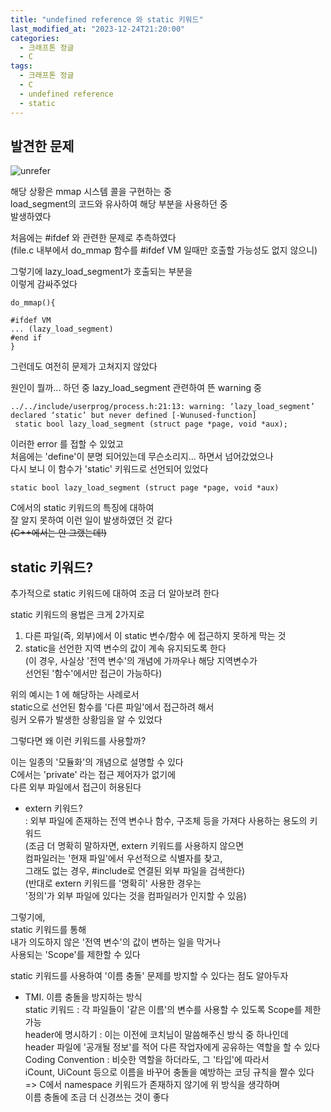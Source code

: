 ```yaml
---
title: "undefined reference 와 static 키워드"
last_modified_at: "2023-12-24T21:20:00"
categories:
  - 크래프톤 정글
  - C
tags:
  - 크래프톤 정글
  - C
  - undefined reference
  - static
---
```


## 발견한 문제
![unrefer](https://github.com/hnjog/hnjog.github.io/assets/43630972/74c9ba2a-47d2-450a-86dd-2da967993de9)

해당 상황은 mmap 시스템 콜을 구현하는 중<br>
load_segment의 코드와 유사하여 해당 부분을 사용하던 중<br>
발생하였다<br>

처음에는 #ifdef 와 관련한 문제로 추측하였다<br>
(file.c 내부에서 do_mmap 함수를 #ifdef VM 일때만 호출할 가능성도 없지 않으니)<br>

그렇기에 lazy_load_segment가 호출되는 부분을<br>
이렇게 감싸주었다 <br>

```
do_mmap(){

#ifdef VM
... (lazy_load_segment)
#end if
}
```

그런데도 여전히 문제가 고쳐지지 않았다<br>

원인이 뭘까... 하던 중 lazy_load_segment 관련하여 뜬 warning 중<br>

```
../../include/userprog/process.h:21:13: warning: ‘lazy_load_segment’ declared ‘static’ but never defined [-Wunused-function]
 static bool lazy_load_segment (struct page *page, void *aux);
```

이러한 error 를 접할 수 있었고<br>
처음에는 'define'이 분명 되어있는데 무슨소리지... 하면서 넘어갔었으나<br>
다시 보니 이 함수가 'static' 키워드로 선언되어 있었다<br>

```
static bool lazy_load_segment (struct page *page, void *aux)
```

C에서의 static 키워드의 특징에 대하여<br>
잘 알지 못하여 이런 일이 발생하였던 것 같다<br>
~~(C++에서는 안 그랬는데!)~~

## static 키워드?
 추가적으로 static 키워드에 대하여 조금 더 알아보려 한다<br>

 static 키워드의 용법은 크게 2가지로<br>
 1. 다른 파일(즉, 외부)에서 이 static 변수/함수 에 접근하지 못하게 막는 것<br>
 2. static을 선언한 지역 변수의 값이 계속 유지되도록 한다<br>
    (이 경우, 사실상 '전역 변수'의 개념에 가까우나 해당 지역변수가<br>
     선언된 '함수'에서만 접근이 가능하다)<br>

 위의 예시는 1 에 해당하는 사례로서<br>
 static으로 선언된 함수를 '다른 파일'에서 접근하려 해서<br>
 링커 오류가 발생한 상황임을 알 수 있었다<br>

 그렇다면 왜 이런 키워드를 사용할까?<br>
 
 이는 일종의 '모듈화'의 개념으로 설명할 수 있다<br>
 C에서는 'private' 라는 접근 제어자가 없기에<br>
 다른 외부 파일에서 접근이 허용된다<br>

 - extern 키워드?<br>
   : 외부 파일에 존재하는 전역 변수나 함수, 구조체 등을 가져다 사용하는 용도의 키워드<br>
   (조금 더 명확히 말하자면, extern 키워드를 사용하지 않으면<br>
    컴파일러는 '현재 파일'에서 우선적으로 식별자를 찾고,<br>
    그래도 없는 경우, #include로 연결된 외부 파일을 검색한다)<br>
    (반대로 extern 키워드를 '명확히' 사용한 경우는<br>
    '정의'가 외부 파일에 있다는 것을 컴파일러가 인지할 수 있음)<br>

 그렇기에,<br>
 static 키워드를 통해<br>
 내가 의도하지 않은 '전역 변수'의 값이 변하는 일을 막거나<br>
 사용되는 'Scope'를 제한할 수 있다<br>
 
 static 키워드를 사용하여 '이름 충돌' 문제를 방지할 수 있다는 점도 알아두자<br>

 - TMI. 이름 충돌을 방지하는 방식<br>
   static 키워드 : 각 파일들이 '같은 이름'의 변수를 사용할 수 있도록 Scope를 제한 가능<br>
   header에 명시하기 : 이는 이전에 코치님이 말씀해주신 방식 중 하나인데<br>
   header 파일에 '공개될 정보'를 적어 다른 작업자에게 공유하는 역할을 할 수 있다<br>
   Coding Convention : 비슷한 역할을 하더라도, 그 '타입'에 따라서<br>
   iCount, UiCount 등으로 이름을 바꾸어 충돌을 예방하는 코딩 규칙을 짤수 있다<br>
   => C에서 namespace 키워드가 존재하지 않기에 위 방식을 생각하며<br>
      이름 충돌에 조금 더 신경쓰는 것이 좋다<br>
